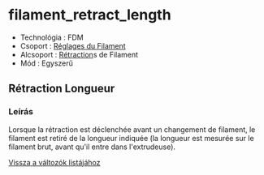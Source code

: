 # filament\_retract\_length

* Technológia : FDM
* Csoport : [Réglages du Filament](../filament_settings/filament_settings.md)
* Alcsoport : [Rétraction](../filament_settings/filament_settings.md#rétraction)s de Filament
* Mód : Egyszerű

## Rétraction Longueur

### Leírás

Lorsque la rétraction est déclenchée avant un changement de filament, le filament est retiré de la longueur indiquée \(la longueur est mesurée sur le filament brut, avant qu'il entre dans l'extrudeuse\).

[Vissza a változók listájához](variable_list.md)

